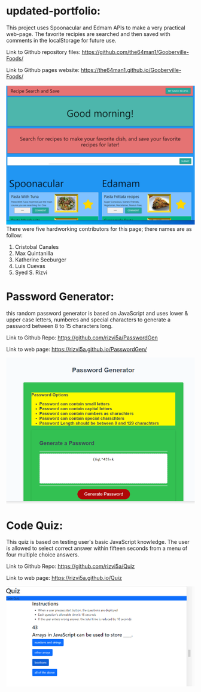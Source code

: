 # updated-portfolio:

This project uses Spoonacular and Edmam APIs to make a very practical web-page. The favorite recipies are searched and then saved with comments in the localStorage for future use.

Link to Github repository files: https://github.com/the64man1/Gooberville-Foods/

Link to Github pages website: https://the64man1.github.io/Gooberville-Foods/


 <img src="assets/images/Project-1.png" alt="Project-1 Picture>/img"> 
There were five hardworking contributors for this page; there names are as follow:

1. Cristobal Canales
2. Max Quintanilla
3. Katherine Seeburger
4. Luis Cuevas
5. Syed S. Rizvi

# Password Generator:

this random password generator is based on JavaScript and uses lower & upper case letters, numberes and special characters to generate a password between 8 to 15 characters long.

Link to Github Repo: https://github.com/rizvi5a/PasswordGen

Link to web page: https://rizvi5a.github.io/PasswordGen/

<img src="assets/images/Password-Generator.png" alt="Password Generator Picture>/img"> 

# Code Quiz:

This quiz is based on testing user's basic JavaScript knowledge. The user is allowed to select correct answer within fifteen seconds from a menu of four multiple choice answers. 

Link to Github Repo: https://github.com/rizvi5a/Quiz

Link to web page: https://rizvi5a.github.io/Quiz

<img src="assets/images/Code-Quiz.png" alt="Code Quiz Picture>/img">